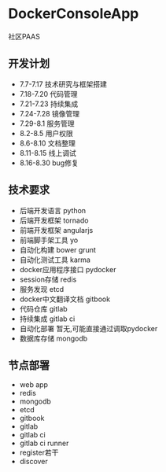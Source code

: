 # DockerConsoleApp

社区PAAS

## 开发计划

- 7.7-7.17 技术研究与框架搭建
- 7.18-7.20 代码管理
- 7.21-7.23 持续集成
- 7.24-7.28 镜像管理
- 7.29-8.1 服务管理
- 8.2-8.5 用户权限
- 8.6-8.10 文档整理
- 8.11-8.15 线上调试
- 8.16-8.30 bug修复

## 技术要求

- 后端开发语言 python
- 后端开发框架 tornado
- 前端开发框架 angularjs
- 前端脚手架工具 yo
- 自动化构建 bower grunt
- 自动化测试工具 karma
- docker应用程序接口 pydocker
- session存储 redis
- 服务发现 etcd
- docker中文翻译文档 gitbook
- 代码仓库 gitlab
- 持续集成 gitlab ci
- 自动化部署 暂无,可能直接通过调取pydocker
- 数据库存储 mongodb

## 节点部署

- web app
- redis
- mongodb
- etcd
- gitbook
- gitlab
- gitlab ci
- gitlab ci runner
- register若干
- discover

